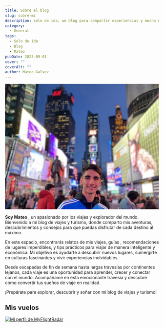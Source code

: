 ```yaml
---
title: Sobre el blog
slug: sobre-mi
description: solo de ida, un blog para compartir experiencias y mucho más.
category:
  - General
tags:
  - Solo de ida
  - Blog
  - Mateo
pubDate: 2023-09-01
cover: ""
coverAlt: ""
author: Mateo Galvez
---
```

<img src="/public/img/IMG_1324.JPG" alt="Imagen Mateo">

**Soy Mateo** , un apasionado por los viajes y explorador del mundo. Bienvenido a mi blog de viajes y turismo, donde comparto mis aventuras, descubrimientos y consejos para que puedas disfrutar de cada destino al máximo.

En este espacio, encontrarás relatos de mis viajes, guías , recomendaciones de lugares imperdibles, y tips prácticos para viajar de manera inteligente y económica. Mi objetivo es ayudarte a descubrir nuevos lugares, sumergirte en culturas fascinantes y vivir experiencias inolvidables.

Desde escapadas de fin de semana hasta largas travesías por continentes lejanos, cada viaje es una oportunidad para aprender, crecer y conectar con el mundo. Acompáñame en esta emocionante travesía y descubre cómo convertir tus sueños de viaje en realidad.


¡Prepárate para explorar, descubrir y soñar con mi blog de viajes y turismo!

## Mis vuelos
<a class="justify-center align-center items-center" target="_blank" href="https://my.flightradar24.com/MateoGal27"><img src="https://banners-my.flightradar24.com/MateoGal27.png" alt="Mi perfil de MyFlightRadar " /></a>
